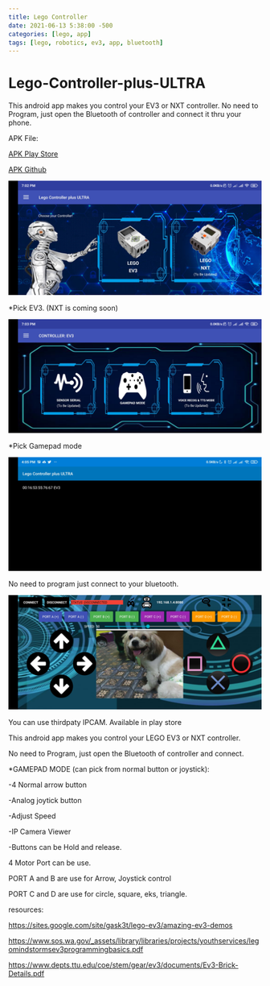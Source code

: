 ```yaml
---
title: Lego Controller 
date: 2021-06-13 5:38:00 -500
categories: [lego, app]
tags: [lego, robotics, ev3, app, bluetooth]
---
```


# Lego-Controller-plus-ULTRA
This android app makes you control your EV3 or NXT controller.
No need to Program, just open the Bluetooth of controller and connect it thru your phone. 

APK File: 

<a href="https://play.google.com/store/apps/details?id=com.legocontroller.panda&hl=en">APK Play Store</a>

<a href="https://github.com/engrpanda/Lego-Controller-plus-ULTRA/releases">APK Github</a>

![screen1](https://github.com/engrpanda/Lego-Controller-plus-ULTRA/raw/main/pics/1.jpg)

*Pick EV3. (NXT is coming soon)


![screen1](https://github.com/engrpanda/Lego-Controller-plus-ULTRA/raw/main/pics/3.jpg)

*Pick Gamepad mode 


![screen1](https://github.com/engrpanda/Lego-Controller-plus-ULTRA/raw/main/pics/0.jpg)

No need to program just connect to your bluetooth.


![screen1](https://github.com/engrpanda/Lego-Controller-plus-ULTRA/raw/main/pics/4.jpg)

You can use thirdpaty IPCAM. Available in play store 





This android app makes you control your LEGO EV3 or NXT controller. 

No need to Program, just open the Bluetooth of controller and connect.

*GAMEPAD MODE (can pick from normal button or joystick):

-4 Normal arrow button

-Analog joytick button

-Adjust Speed

-IP Camera Viewer

-Buttons can be Hold and release.

4 Motor Port can be use. 

PORT A and B are use for Arrow, Joystick control

PORT C and D are use for circle, square, eks, triangle.









resources:


<a href="https://sites.google.com/site/gask3t/lego-ev3/amazing-ev3-demos">https://sites.google.com/site/gask3t/lego-ev3/amazing-ev3-demos</a>

<a href="https://www.sos.wa.gov/_assets/library/libraries/projects/youthservices/legomindstormsev3programmingbasics.pdf">https://www.sos.wa.gov/_assets/library/libraries/projects/youthservices/legomindstormsev3programmingbasics.pdf</a>

<a href="https://www.depts.ttu.edu/coe/stem/gear/ev3/documents/Ev3-Brick-Details.pdf">https://www.depts.ttu.edu/coe/stem/gear/ev3/documents/Ev3-Brick-Details.pdf</a>

